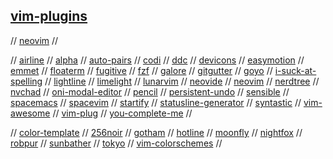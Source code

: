 ## [vim-plugins](https://github.com/topics/vim)

// [neovim](https://github.com/topics/neovim)
//

// [airline](https://github.com/vim-airline/vim-airline)
// [alpha](https://github.com/goolord/alpha-nvim)
// [auto-pairs](https://github.com/jiangmiao/auto-pairs)
// [codi](https://github.com/metakirby5/codi.vim)
// [ddc](https://github.com/Shougo/ddc.vim)
// [devicons](https://github.com/ryanoasis/vim-devicons)
// [easymotion](https://github.com/easymotion/vim-easymotion)
// [emmet](https://github.com/mattn/emmet-vim)
// [floaterm](https://github.com/voldikss/vim-floaterm)
// [fugitive](https://github.com/tpope/vim-fugitive)
// [fzf](https://github.com/junegunn/fzf.vim)
// [galore](https://github.com/mhinz/vim-galore)
// [gitgutter](https://github.com/airblade/vim-gitgutter)
// [goyo](https://github.com/junegunn/goyo.vim)
// [i-suck-at-spelling](https://github.com/Pocco81/ISuckAtSpelling.nvim)
// [lightline](https://github.com/itchyny/lightline.vim)
// [limelight](https://github.com/junegunn/limelight.vim)
// [lunarvim](https://github.com/LunarVim/LunarVim)
// [neovide](https://github.com/Kethku/neovide)
// [neovim](https://github.com/neovim/neovim)
// [nerdtree](https://github.com/preservim/nerdtree)
// [nvchad](https://github.com/NvChad/NvChad)
// [oni-modal-editor](https://github.com/onivim/oni)
// [pencil](https://github.com/preservim/vim-pencil)
// [persistent-undo](https://jovicailic.org/2017/04/vim-persistent-undo/)
// [sensible](https://github.com/tpope/vim-sensible)
// [spacemacs](https://www.spacemacs.org/)
// [spacevim](https://spacevim.org/)
// [startify](https://github.com/mhinz/vim-startify)
// [statusline-generator](https://www.tdaly.co.uk/projects/vim-statusline-generator/)
// [syntastic](https://github.com/vim-syntastic/syntastic)
// [vim-awesome](https://vimawesome.com/)
// [vim-plug](https://github.com/junegunn/vim-plug)
// [you-complete-me](https://github.com/ycm-core/YouCompleteMe)
//

// [color-template](https://github.com/lifepillar/vim-colortemplate)
// [256noir](https://github.com/andreasvc/vim-256noir)
// [gotham](https://github.com/whatyouhide/vim-gotham)
// [hotline](https://github.com/ronwoch/hotline-vim)
// [moonfly](https://github.com/bluz71/vim-moonfly-colors)
// [nightfox](https://github.com/EdenEast/nightfox.nvim)
// [robpur](https://github.com/skurob/robpur-vim)
// [sunbather](https://github.com/nikolvs/vim-sunbather)
// [tokyo](https://github.com/folke/tokyonight.nvim)
// [vim-colorschemes](https://vimcolorschemes.com/)
//

